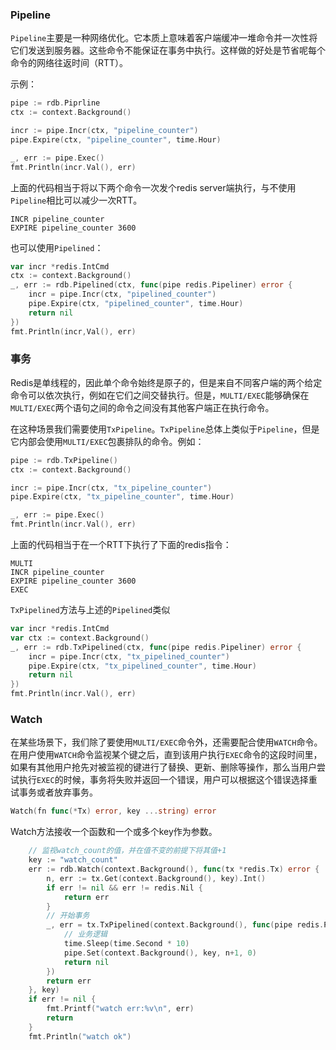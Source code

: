 ### Pipeline
`Pipeline`主要是一种网络优化。它本质上意味着客户端缓冲一堆命令并一次性将它们发送到服务器。这些命令不能保证在事务中执行。这样做的好处是节省呢每个命令的网络往返时间（RTT）。

示例：
```Go
pipe := rdb.Piprline
ctx := context.Background()

incr := pipe.Incr(ctx, "pipeline_counter")
pipe.Expire(ctx, "pipeline_counter", time.Hour)

_, err := pipe.Exec()
fmt.Println(incr.Val(), err)
```
上面的代码相当于将以下两个命令一次发个redis server端执行，与不使用`Pipeline`相比可以减少一次RTT。
```
INCR pipeline_counter
EXPIRE pipeline_counter 3600
```

也可以使用`Pipelined`：
```Go
var incr *redis.IntCmd
ctx := context.Background()
_, err := rdb.Pipelined(ctx, func(pipe redis.Pipeliner) error {
    incr = pipe.Incr(ctx, "pipelined_counter")
    pipe.Expire(ctx, "pipelined_counter", time.Hour)
    return nil
})
fmt.Println(incr,Val(), err)
```

### 事务
Redis是单线程的，因此单个命令始终是原子的，但是来自不同客户端的两个给定命令可以依次执行，例如在它们之间交替执行。但是，`MULTI/EXEC`能够确保在`MULTI/EXEC`两个语句之间的命令之间没有其他客户端正在执行命令。

在这种场景我们需要使用`TxPipeline`。`TxPipeline`总体上类似于`Pipeline`，但是它内部会使用`MULTI/EXEC`包裹排队的命令。例如：
```Go
pipe := rdb.TxPipeline()
ctx := context.Background()

incr := pipe.Incr(ctx, "tx_pipeline_counter")
pipe.Expire(ctx, "tx_pipeline_counter", time.Hour)

_, err := pipe.Exec()
fmt.Println(incr.Val(), err)
```
上面的代码相当于在一个RTT下执行了下面的redis指令：
```
MULTI
INCR pipeline_counter
EXPIRE pipeline_counter 3600
EXEC
```
`TxPipelined`方法与上述的`Pipelined`类似
```Go
var incr *redis.IntCmd
var ctx := context.Background()
_, err := rdb.TxPipelined(ctx, func(pipe redis.Pipeliner) error {
    incr = pipe.Incr(ctx, "tx_pipelined_counter")
    pipe.Expire(ctx, "tx_pipelined_counter", time.Hour)
    return nil
})
fmt.Println(incr.Val(), err)
```


### Watch
在某些场景下，我们除了要使用`MULTI/EXEC`命令外，还需要配合使用`WATCH`命令。在用户使用`WATCH`命令监视某个键之后，直到该用户执行`EXEC`命令的这段时间里，如果有其他用户抢先对被监视的键进行了替换、更新、删除等操作，那么当用户尝试执行`EXEC`的时候，事务将失败并返回一个错误，用户可以根据这个错误选择重试事务或者放弃事务。
```Go
Watch(fn func(*Tx) error, key ...string) error
```
Watch方法接收一个函数和一个或多个key作为参数。
```Go
	// 监视watch_count的值，并在值不变的前提下将其值+1
	key := "watch_count"
	err := rdb.Watch(context.Background(), func(tx *redis.Tx) error {
		n, err := tx.Get(context.Background(), key).Int()
		if err != nil && err != redis.Nil {
			return err
		}
		// 开始事务
		_, err = tx.TxPipelined(context.Background(), func(pipe redis.Pipeliner) error {
			// 业务逻辑
			time.Sleep(time.Second * 10)
			pipe.Set(context.Background(), key, n+1, 0)
			return nil
		})
		return err
	}, key)
	if err != nil {
		fmt.Printf("watch err:%v\n", err)
		return
	}
	fmt.Println("watch ok")
```
